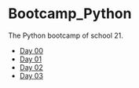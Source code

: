 # Bootcamp_Python
The Python bootcamp of school 21.

- [Day 00](day00/)
- [Day 01](day01/)
- [Day 02](day02/)
- [Day 03](day03/)

